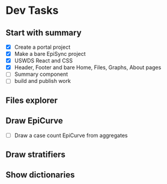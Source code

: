 # Dev Tasks

## Start with summary

* [x] Create a portal project
* [x] Make a bare EpiSync project
* [x] USWDS React and CSS
* [x] Header, Footer and bare Home, Files, Graphs, About pages
* [ ] Summary component
* [ ] build and publish work

## Files explorer

## Draw EpiCurve

* [ ] Draw a case count EpiCurve from aggregates

## Draw stratifiers

## Show dictionaries

